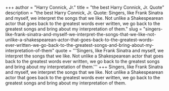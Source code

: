 +++
author = "Harry Connick, Jr."
title = "the best Harry Connick, Jr. Quote"
description = "the best Harry Connick, Jr. Quote: Singers, like Frank Sinatra and myself, we interpret the songs that we like. Not unlike a Shakespearean actor that goes back to the greatest words ever written, we go back to the greatest songs and bring about my interpretation of them."
slug = "singers-like-frank-sinatra-and-myself-we-interpret-the-songs-that-we-like-not-unlike-a-shakespearean-actor-that-goes-back-to-the-greatest-words-ever-written-we-go-back-to-the-greatest-songs-and-bring-about-my-interpretation-of-them"
quote = '''Singers, like Frank Sinatra and myself, we interpret the songs that we like. Not unlike a Shakespearean actor that goes back to the greatest words ever written, we go back to the greatest songs and bring about my interpretation of them.'''
+++
Singers, like Frank Sinatra and myself, we interpret the songs that we like. Not unlike a Shakespearean actor that goes back to the greatest words ever written, we go back to the greatest songs and bring about my interpretation of them.
